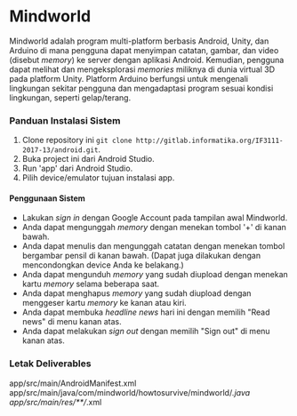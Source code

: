 # Mindworld

Mindworld adalah program multi-platform berbasis Android, Unity, dan Arduino di mana pengguna dapat menyimpan catatan, gambar, dan video (disebut *memory*) ke server dengan aplikasi Android. Kemudian, pengguna dapat melihat dan mengeksplorasi *memories* miliknya di dunia virtual 3D pada platform Unity. Platform Arduino berfungsi untuk mengenali lingkungan sekitar pengguna dan mengadaptasi program sesuai kondisi lingkungan, seperti gelap/terang.

### Panduan Instalasi Sistem

1. Clone repository ini `git clone http://gitlab.informatika.org/IF3111-2017-13/android.git`.
2. Buka project ini dari Android Studio.
3. Run 'app' dari Android Studio.
4. Pilih device/emulator tujuan instalasi app.

#### Penggunaan Sistem

- Lakukan *sign in* dengan Google Account pada tampilan awal Mindworld.
- Anda dapat mengunggah *memory* dengan menekan tombol '+' di kanan bawah.
- Anda dapat menulis dan mengunggah catatan dengan menekan tombol bergambar pensil di kanan bawah. (Dapat juga dilakukan dengan mencondongkan device Anda ke belakang.)
- Anda dapat mengunduh *memory* yang sudah diupload dengan menekan kartu *memory* selama beberapa saat.
- Anda dapat menghapus *memory* yang sudah diupload dengan menggeser kartu *memory* ke kanan atau kiri.
- Anda dapat membuka *headline news* hari ini dengan memilih "Read news" di menu kanan atas.
- Anda dapat melakukan *sign out* dengan memilih "Sign out" di menu kanan atas.

### Letak Deliverables

app/src/main/AndroidManifest.xml
app/src/main/java/com/mindworld/howtosurvive/mindworld/*.java
app/src/main/res/**/*.xml
